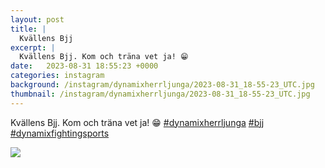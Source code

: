 ```yaml
---
layout: post
title: |
  Kvällens Bjj
excerpt: |
  Kvällens Bjj. Kom och träna vet ja! 😁   
date:   2023-08-31 18:55:23 +0000
categories: instagram
background: /instagram/dynamixherrljunga/2023-08-31_18-55-23_UTC.jpg
thumbnail: /instagram/dynamixherrljunga/2023-08-31_18-55-23_UTC.jpg
---
```

Kvällens Bjj. Kom och träna vet ja! 😁 [#dynamixherrljunga](https://www.instagram.com/explore/tags/dynamixherrljunga/) [#bjj](https://www.instagram.com/explore/tags/bjj/) [#dynamixfightingsports](https://www.instagram.com/explore/tags/dynamixfightingsports/)



<img src='/www-dynamix-herrljunga/instagram/dynamixherrljunga/2023-08-31_18-55-23_UTC.jpg' class='img-fluid' />
